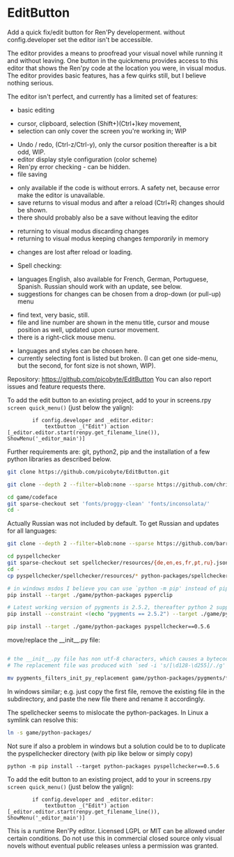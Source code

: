 # EditButton
Add a quick fix/edit button for Ren'Py developerment. without config.developer set the editor isn't be accessible.

The editor provides a means to proofread your visual novel while running it and without leaving. One button in the quickmenu provides access to this editor that shows the Ren'py code at the location you were, in visual modus. The editor provides basic features, has a few quirks still, but I believe nothing serious.

The editor isn't perfect, and currently has a limited set of features:
* basic editing
 - cursor, clipboard, selection (Shift+)(Ctrl+)key movement,
 - selection can only cover the screen you're working in; WIP
* Undo / redo, (Ctrl-z/Ctrl-y), only the cursor position thereafter is a bit odd, WIP.
* editor display style configuration (color scheme)
* Ren'py error checking - can be hidden.
* file saving
 - only available if the code is without errors. A safety net, because error make the editor is unavailable.
 - save returns to visual modus and after a reload (Ctrl+R) changes should be shown.
 - there should probably also be a save without leaving the editor
* returning to visual modus discarding changes
* returning to visual modus keeping changes *temporarily* in memory
 - changes are lost after reload or loading.
* Spell checking:
 - languages English, also available for French, German, Portuguese, Spanish. Russian should work with an update, see below.
 - suggestions for changes can be chosen from a drop-down (or pull-up) menu
* find text, very basic, still.
* file and line number are shown in the menu title, cursor and mouse position as well, updated upon cursor movement. 
* there is a right-click mouse menu.
 - languages and styles can be chosen here.
 - currently selecting font is listed but broken. (I can get one side-menu, but the second, for font size is not shown, WIP). 

Repository: https://github.com/picobyte/EditButton
You can also report issues and feature requests there.


To add the edit button to an existing project, add to your in screens.rpy `screen quick_menu()` (just below the yalign):
```renpy
        if config.developer and _editor.editor:
            textbutton _("Edit") action [_editor.editor.start(renpy.get_filename_line()), ShowMenu('_editor_main')]
```

Further requirements are: git, python2, pip and the installation of a few python libraries as described below.

```bash
git clone https://github.com/picobyte/EditButton.git

git clone --depth 2 --filter=blob:none --sparse https://github.com/chrissimpkins/codeface.git ./game/codeface

cd game/codeface
git sparse-checkout set 'fonts/proggy-clean' 'fonts/inconsolata/'
cd -
```

Actually Russian was not included by default. To get Russian and updates for all languages:
```bash
git clone --depth 2 --filter=blob:none --sparse https://github.com/barrust/pyspellchecker.git ./pyspellchecker

cd pyspellchecker
git sparse-checkout set spellchecker/resources/{de,en,es,fr,pt,ru}.json.gz
cd -
cp pyspellchecker/spellchecker/resources/* python-packages/spellchecker/resources/
```


```bash
# in windows msdos I believe you can use `python -m pip' instead of pip
pip install --target ./game/python-packages pyperclip

# Latest working version of pygments is 2.5.2, thereafter python 2 support was removed.
pip install --constraint <(echo "pygments == 2.5.2") --target ./game/python-packages pygments --upgrade

pip install --target ./game/python-packages pyspellchecker==0.5.6
```

move/replace the \_\_init\_\_\.py file:
```bash

# the __init__.py file has non utf-8 characters, which causes a bytecode error during Ren'Py compilation:
# The replacement file was produced with `sed -i 's/[\d128-\d255]/./g' game/python-packages/pygments/filters/__init__.py`

mv pygments_filters_init_py_replacement game/python-packages/pygments/filters/__init__.py
```
In windows similar; e.g. just copy the first file, remove the existing file in the subdirectory, and paste the new file there and rename it accordingly.

The spellchecker seems to mislocate the python-packages. In Linux a symlink can resolve this:
```bash
ln -s game/python-packages/
```
Not sure if also a problem in windows but a solution could be to to duplicate the pyspellchecker directory (with pip like below or simply copy)
```
python -m pip install --target python-packages pyspellchecker==0.5.6
```

To add the edit button to an existing project, add to your in screens.rpy `screen quick_menu()` (just below the yalign):
```renpy
        if config.developer and _editor.editor:
            textbutton _("Edit") action [_editor.editor.start(renpy.get_filename_line()), ShowMenu('_editor_main')]
```

This is a runtime Ren'Py editor. Licensed LGPL or MIT can be allowed under certain conditions. Do not use this in commercial closed source only visual novels without eventual public releases unless a permission was granted.

